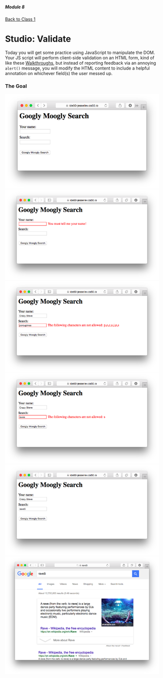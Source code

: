 ##### Module 8

[Back to Class 1](../../class1)

# Studio: Validate

Today you will get some practice using JavaScript to manipulate the DOM. Your JS script will perform client-side validation on an HTML form, kind of like these <a href="https://www.youtube.com/watch?v=eViManaIKkQ&index=9&list=PLhQjrBD2T382FjybRNOXyEdsjP9CNKJgb" target="_blank">Walkthroughs</a>, but instead of reporting feedback via an annoying `alert()` message, you will modify the HTML content to include a helpful annotation on whichever field(s) the user messed up.

### The Goal

<img src="screenshots/blank.png"/>

<img src="screenshots/invalid-noname.png"/>

<img src="screenshots/invalid-chars.png"/>

<img src="screenshots/invalid-casesensitive.png"/>

<img src="screenshots/valid.png"/>

<img src="screenshots/google.png"/>
